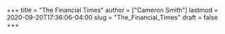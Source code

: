 +++
title = "The Financial Times"
author = ["Cameron Smith"]
lastmod = 2020-09-20T17:36:06-04:00
slug = "The_Financial_Times"
draft = false
+++
